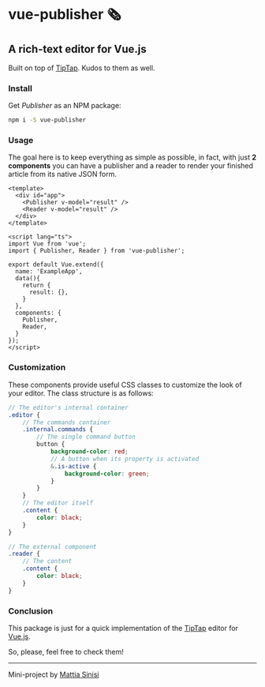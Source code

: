 # vue-publisher 🗞️
## A rich-text editor for Vue.js

Built on top of [TipTap](https://tiptap.dev). Kudos to them as well.

### Install

Get *Publisher* as an NPM package:

```bash
npm i -S vue-publisher
```

### Usage

The goal here is to keep everything as simple as possible, in fact, with just **2 components** you can have a publisher and a reader to render your finished article from its native JSON form.

```vue
<template>
  <div id="app">
    <Publisher v-model="result" />
    <Reader v-model="result" />
  </div>
</template>

<script lang="ts">
import Vue from 'vue';
import { Publisher, Reader } from 'vue-publisher';

export default Vue.extend({
  name: 'ExampleApp',
  data(){
    return {
      result: {},
    }
  },
  components: {
    Publisher,
    Reader,
  }
});
</script>
```

### Customization

These components provide useful CSS classes to customize the look of your editor. The class structure is as follows:

```scss
// The editor's internal container
.editor {
    // The commands container
    .internal.commands {
        // The single command button
        button {
            background-color: red;
            // A button when its property is activated
            &.is-active {
                background-color: green;
            }
        }
    }
    // The editor itself
    .content {
        color: black;
    }
}

// The external component
.reader {
    // The content
    .content {
        color: black;
    }
}
```

### Conclusion

This package is just for a quick implementation of the [TipTap](https://tiptap.dev) editor for [Vue.js](https://vuejs.org).

So, please, feel free to check them!

---
Mini-project by [Mattia Sinisi](https://mattia.codes)
